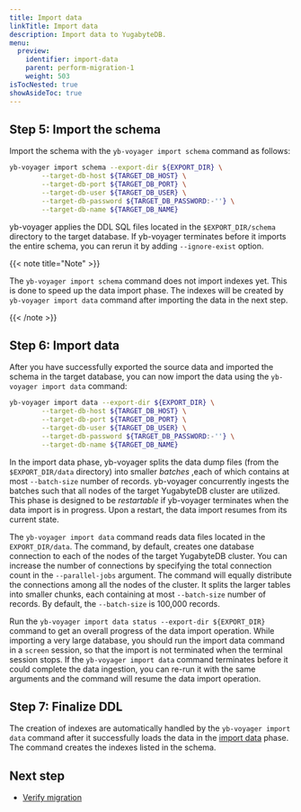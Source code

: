```yaml
---
title: Import data
linkTitle: Import data
description: Import data to YugabyteDB.
menu:
  preview:
    identifier: import-data
    parent: perform-migration-1
    weight: 503
isTocNested: true
showAsideToc: true
---
```



## Step 5: Import the schema

Import the schema with the `yb-voyager import schema` command as follows:

```sh
yb-voyager import schema --export-dir ${EXPORT_DIR} \
        --target-db-host ${TARGET_DB_HOST} \
        --target-db-port ${TARGET_DB_PORT} \
        --target-db-user ${TARGET_DB_USER} \
        --target-db-password ${TARGET_DB_PASSWORD:-''} \
        --target-db-name ${TARGET_DB_NAME}
```

yb-voyager applies the DDL SQL files located in the `$EXPORT_DIR/schema` directory to the target database. If yb-voyager terminates before it imports the entire schema, you can rerun it by adding `--ignore-exist` option.

{{< note title="Note" >}}

The `yb-voyager import schema` command does not import indexes yet. This is done to speed up the data import phase. The indexes will be created by `yb-voyager import data` command after importing the data in the next step.

{{< /note >}}

## Step 6: Import data

After you have successfully exported the source data and imported the schema in the target database, you can now import the data using the `yb-voyager import data` command:

```sh
yb-voyager import data --export-dir ${EXPORT_DIR} \
        --target-db-host ${TARGET_DB_HOST} \
        --target-db-port ${TARGET_DB_PORT} \
        --target-db-user ${TARGET_DB_USER} \
        --target-db-password ${TARGET_DB_PASSWORD:-''} \
        --target-db-name ${TARGET_DB_NAME}
```

In the import data phase, yb-voyager splits the data dump files (from the `$EXPORT_DIR/data` directory) into smaller _batches_ ,each of which contains at most `--batch-size` number of records. yb-voyager concurrently ingests the batches such that all nodes of the target YugabyteDB cluster are utilized. This phase is designed to be _restartable_ if yb-voyager terminates when the data import is in progress. Upon a restart, the data import resumes from its current state.

The `yb-voyager import data` command reads data files located in the `EXPORT_DIR/data`. The command, by default, creates one database connection to each of the nodes of the target YugabyteDB cluster. You can increase the number of connections by specifying the total connection count in the `--parallel-jobs` argument. The command will equally distribute the connections among all the nodes of the cluster. It splits the larger tables into smaller chunks, each containing at most `--batch-size` number of records. By default, the `--batch-size` is 100,000 records.

Run the `yb-voyager import data status --export-dir ${EXPORT_DIR}` command to get an overall progress of the data import operation. While importing a very large database, you should run the import data command in a `screen` session, so that the import is not terminated when the terminal session stops. If the `yb-voyager import data` command terminates before it could complete the data ingestion, you can re-run it with the same arguments and the command will resume the data import operation.

## Step 7: Finalize DDL

The creation of indexes are automatically handled by the `yb-voyager import data` command after it successfully loads the data in the [import data](#step-6-import-data) phase. The command creates the indexes listed in the schema.

## Next step

- [Verify migration]()